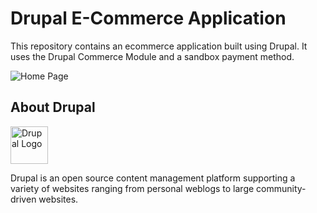 # Drupal E-Commerce Application

This repository contains an ecommerce application built using Drupal. It uses the Drupal Commerce Module and a sandbox payment method.

![Home Page](https://github.com/Shyam16102001/Drupal-E-Commerce/assets/55325014/99374fc5-bc86-4f11-ac29-229961681dac)

## About Drupal
<img alt="Drupal Logo" src="https://www.drupal.org/files/Wordmark_blue_RGB.png" height="60px">

Drupal is an open source content management platform supporting a variety of
websites ranging from personal weblogs to large community-driven websites.

